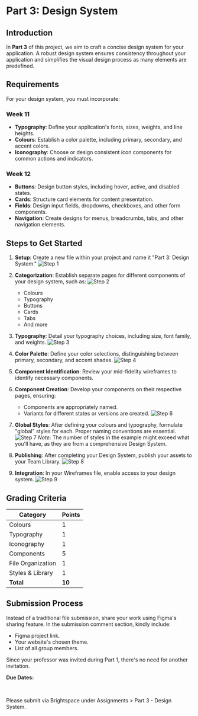 # Part 3: Design System

## Introduction

In **Part 3** of this project, we aim to craft a concise design system for your application. A robust design system ensures consistency throughout your application and simplifies the visual design process as many elements are predefined.

## Requirements

For your design system, you must incorporate:

### Week 11

- **Typography**: Define your application's fonts, sizes, weights, and line heights.
- **Colours**: Establish a color palette, including primary, secondary, and accent colors.
- **Iconography**: Choose or design consistent icon components for common actions and indicators.

### Week 12

- **Buttons**: Design button styles, including hover, active, and disabled states.
- **Cards**: Structure card elements for content presentation.
- **Fields**: Design input fields, dropdowns, checkboxes, and other form components.
- **Navigation**: Create designs for menus, breadcrumbs, tabs, and other navigation elements.

## Steps to Get Started

1. **Setup**: Create a new file within your project and name it "Part 3: Design System."
   ![Step 1](./assets/step-1.png)

2. **Categorization**: Establish separate pages for different components of your design system, such as:
   ![Step 2](./assets/step-2.png)

   - Colours
   - Typography
   - Buttons
   - Cards
   - Tabs
   - And more

3. **Typography**: Detail your typography choices, including size, font family, and weights.
   ![Step 3](./assets/step-3.png)

4. **Color Palette**: Define your color selections, distinguishing between primary, secondary, and accent shades.
   ![Step 4](./assets/step-4.png)

5. **Component Identification**: Review your mid-fidelity wireframes to identify necessary components.

6. **Component Creation**: Develop your components on their respective pages, ensuring:

   - Components are appropriately named.
   - Variants for different states or versions are created.
     ![Step 6](./assets/components.png)

7. **Global Styles**: After defining your colours and typography, formulate "global" styles for each. Proper naming conventions are essential.
   ![Step 7](./assets/styles.png)
   _Note_: The number of styles in the example might exceed what you'll have, as they are from a comprehensive Design System.

8. **Publishing**: After completing your Design System, publish your assets to your Team Library.
   ![Step 8](./assets/publish-library.png)

9. **Integration**: In your Wireframes file, enable access to your design system.
   ![Step 9](./assets/enable-library.png)

## Grading Criteria

| Category          | Points |
| ----------------- | ------ |
| Colours           | 1      |
| Typography        | 1      |
| Iconography       | 1      |
| Components        | 5      |
| File Organization | 1      |
| Styles & Library  | 1      |
| **Total**         | **10** |

## Submission Process

Instead of a traditional file submission, share your work using Figma's sharing feature. In the submission comment section, kindly include:

- Figma project link.
- Your website's chosen theme.
- List of all group members.

Since your professor was invited during Part 1, there's no need for another invitation.

**Due Dates:**

<Badge text="Section 300: Tuesday November 28th @3:00pm" /><br>
<Badge type="error" text="Section 310: Monday November 27th @4:00pm" />

Please submit via Brightspace under Assignments > Part 3 - Design System.
